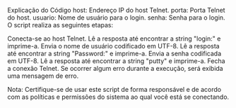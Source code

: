 Explicação do Código
host: Endereço IP do host Telnet.
porta: Porta Telnet do host.
usuario: Nome de usuário para o login.
senha: Senha para o login.
O script realiza as seguintes etapas:

Conecta-se ao host Telnet.
Lê a resposta até encontrar a string "login:" e imprime-a.
Envia o nome de usuário codificado em UTF-8.
Lê a resposta até encontrar a string "Password:" e imprime-a.
Envia a senha codificada em UTF-8.
Lê a resposta até encontrar a string "putty" e imprime-a.
Fecha a conexão Telnet.
Se ocorrer algum erro durante a execução, será exibida uma mensagem de erro.

Nota: Certifique-se de usar este script de forma responsável e de acordo com as políticas e permissões do sistema ao qual você está se conectando.